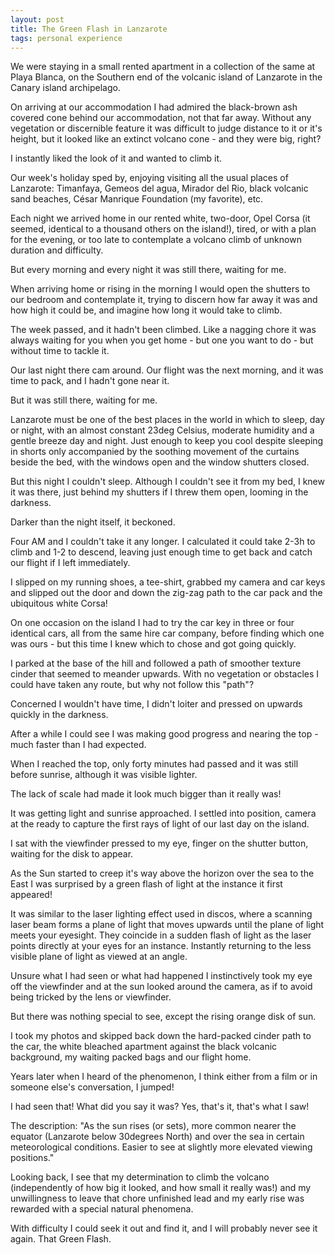 ```yaml
---
layout: post
title: The Green Flash in Lanzarote
tags: personal experience
---
```


We were staying in a small rented apartment in a collection of the same at Playa Blanca, on the Southern end of the 
volcanic island of Lanzarote in the Canary island archipelago.

On arriving at our accommodation I had admired the black-brown ash covered cone behind our accommodation, not that far away.
Without any vegetation or discernible feature it was difficult to judge distance to it or it's height, 
but it looked like an extinct volcano cone - and they were big, right?

I instantly liked the look of it and wanted to climb it.

Our week's holiday sped by, enjoying visiting all the usual places of Lanzarote:
Timanfaya, Gemeos del agua, Mirador del Rio, black volcanic sand beaches, César Manrique Foundation (my favorite), etc.

Each night we arrived home in our rented white, two-door, Opel Corsa (it seemed, identical to a thousand others on 
the island!), tired, or with a plan for the evening, or too late to contemplate a volcano climb of unknown duration 
and difficulty.

But every morning and every night it was still there, waiting for me.

When arriving home or rising in the morning I would open the shutters to our bedroom and contemplate it, 
trying to discern how far away it was and how high it could be, and imagine how long it would take to climb.

The week passed, and it hadn't been climbed. Like a nagging chore it was always waiting for you when you get home - 
but one you want to do - but without time to tackle it.

Our last night there cam around. Our flight was the next morning, and it was time to pack, and I hadn't gone near it.

But it was still there, waiting for me.

Lanzarote must be one of the best places in the world in which to sleep, day or night, with an almost constant 
23deg Celsius, moderate humidity and a gentle breeze day and night. Just enough to keep you cool despite sleeping 
in shorts only accompanied by the soothing movement of the curtains beside the bed, with the windows open and the 
window shutters closed.

But this night I couldn't sleep. Although I couldn't see it from my bed, I knew it was there, just behind my shutters 
if I threw them open, looming in the darkness.

Darker than the night itself, it beckoned.

Four AM and I couldn't take it any longer. I calculated it could take 2-3h to climb and 1-2 to descend, leaving just 
enough time to get back and catch our flight if I left immediately.

I slipped on my running shoes, a tee-shirt, grabbed my camera and car keys and slipped out the door and down the 
zig-zag path to the car pack and the ubiquitous white Corsa!

On one occasion on the island I had to try the car key in three or four identical cars, all from the same hire car 
company, before finding which one was ours - but this time I knew which to chose and got going quickly.

I parked at the base of the hill and followed a path of smoother texture cinder that seemed to meander upwards. 
With no vegetation or obstacles I could have taken any route, but why not follow this "path"?

Concerned I wouldn't have time, I didn't loiter and pressed on upwards quickly in the darkness.

After a while I could see I was making good progress and nearing the top - much faster than I had expected.

When I reached the top, only forty minutes had passed and it was still before sunrise, although it was visible lighter.

The lack of scale had made it look much bigger than it really was!

It was getting light and sunrise approached. I settled into position, camera at the ready to capture the first rays 
of light of our last day on the island.

I sat with the viewfinder pressed to my eye, finger on the shutter button, waiting for the disk to appear. 

As the Sun started to creep it's way above the horizon over the sea to the East I was surprised by a green flash 
of light at the instance it first appeared!

It was similar to the laser lighting effect used in discos, where a scanning laser beam forms a plane of light that 
moves upwards until the plane of light meets your eyesight. They coincide in a sudden flash of light as 
the laser points directly at your eyes for an instance. Instantly returning to the less visible plane of light as 
viewed at an angle.

Unsure what I had seen or what had happened I instinctively took my eye off the viewfinder and at the sun looked 
around the camera, as if to avoid being tricked by the lens or viewfinder. 

But there was nothing special to see, except the rising orange disk of sun.

I took my photos and skipped back down the hard-packed cinder path to the car, the white bleached apartment against 
the black volcanic background, my waiting packed bags and our flight home.

Years later when I heard of the phenomenon, I think either from a film or in someone else's conversation,
I jumped! 

I had seen that! What did you say it was? Yes, that's it, that's what I saw!

The description: "As the sun rises (or sets), more common nearer the equator (Lanzarote below 30degrees North) 
and over the sea in certain meteorological conditions. Easier to see at slightly more elevated viewing positions."

Looking back, I see that my determination to climb the volcano (independently of how big it looked, and how small it 
really was!) and my unwillingness to leave that chore unfinished lead and my early rise was rewarded with a 
special natural phenomena. 

With difficulty I could seek it out and find it, and I will probably never see it again. 
That Green Flash.